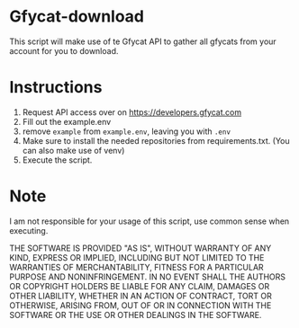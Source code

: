 # Gfycat-download
This script will make use of te Gfycat API to gather all gfycats from your account for you to download.

# Instructions
1. Request API access over on https://developers.gfycat.com
2. Fill out the example.env
3. remove `example` from `example.env`, leaving you with `.env`
4. Make sure to install the needed repositories from requirements.txt. (You can also make use of venv)
5. Execute the script.

# Note
I am not responsible for your usage of this script, use common sense when executing. 



THE SOFTWARE IS PROVIDED "AS IS", WITHOUT WARRANTY OF ANY KIND, EXPRESS OR
IMPLIED, INCLUDING BUT NOT LIMITED TO THE WARRANTIES OF MERCHANTABILITY,
FITNESS FOR A PARTICULAR PURPOSE AND NONINFRINGEMENT. IN NO EVENT SHALL THE
AUTHORS OR COPYRIGHT HOLDERS BE LIABLE FOR ANY CLAIM, DAMAGES OR OTHER
LIABILITY, WHETHER IN AN ACTION OF CONTRACT, TORT OR OTHERWISE, ARISING FROM,
OUT OF OR IN CONNECTION WITH THE SOFTWARE OR THE USE OR OTHER DEALINGS IN THE
SOFTWARE.
